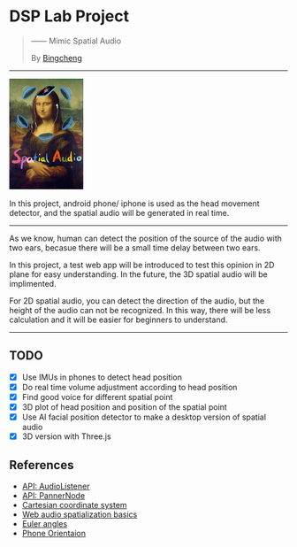 # DSP Lab Project

> —— Mimic Spatial Audio
>
> By [Bingcheng](https://bingcheng.openmc.cn)

---

<img src="img/img1.png" alt="img1" style="zoom: 50%;" />

In this project, android phone/ iphone is used as the head movement detector, and the spatial audio will be generated in real time.

---

As we know, human can detect the position of the source of the audio with two ears, becasue there will be a small time delay between two ears.

In this project, a test web app will be introduced to test this opinion in 2D plane for easy understanding. In the future, the 3D spatial audio will be implimented.

For 2D spatial audio, you can detect the direction of the audio, but the height of the audio can not be recognized. In this way, there will be less calculation and it will be easier for beginners to understand.

---

## TODO
- [x] Use IMUs in phones to detect head position
- [x] Do real time volume adjustment according to head position
- [x] Find good voice for different spatial point
- [x] 3D plot of head position and position of the spatial point
- [x] Use AI facial position detector to make a desktop version of spatial audio
- [x] 3D version with Three.js

## References

- [API: AudioListener](https://developer.mozilla.org/zh-CN/docs/Web/API/AudioListener)
- [API: PannerNode](https://developer.mozilla.org/en-US/docs/Web/API/PannerNode)
- [Cartesian coordinate system](https://en.wikipedia.org/wiki/Cartesian_coordinate_system)
- [Web audio spatialization basics](https://developer.mozilla.org/en-US/docs/Web/API/Web_Audio_API/Web_audio_spatialization_basics)
- [Euler angles](https://en.wikipedia.org/wiki/Euler_angles)
- [Phone Orientaion](https://www.w3.org/TR/orientation-event/#description)
